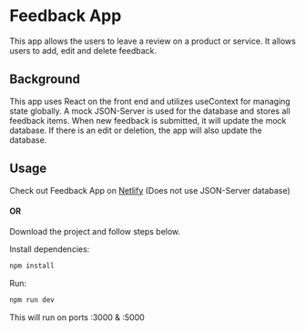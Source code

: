 # Feedback App

This app allows the users to leave a review on a product or service. It allows users to add, edit and delete feedback.

## Background

This app uses React on the front end and utilizes useContext for managing state globally. A mock JSON-Server is used for the database and stores all feedback items. When new feedback is submitted, it will update the mock database. If there is an edit or deletion, the app will also update the database.

## Usage

Check out Feedback App on [Netlify](https://jonathons-feedback-app.netlify.app/) (Does not use JSON-Server database)

#### OR

Download the project and follow steps below.

Install dependencies:

```bash
npm install
```

Run:

```bash
npm run dev
```

This will run on ports :3000 & :5000
